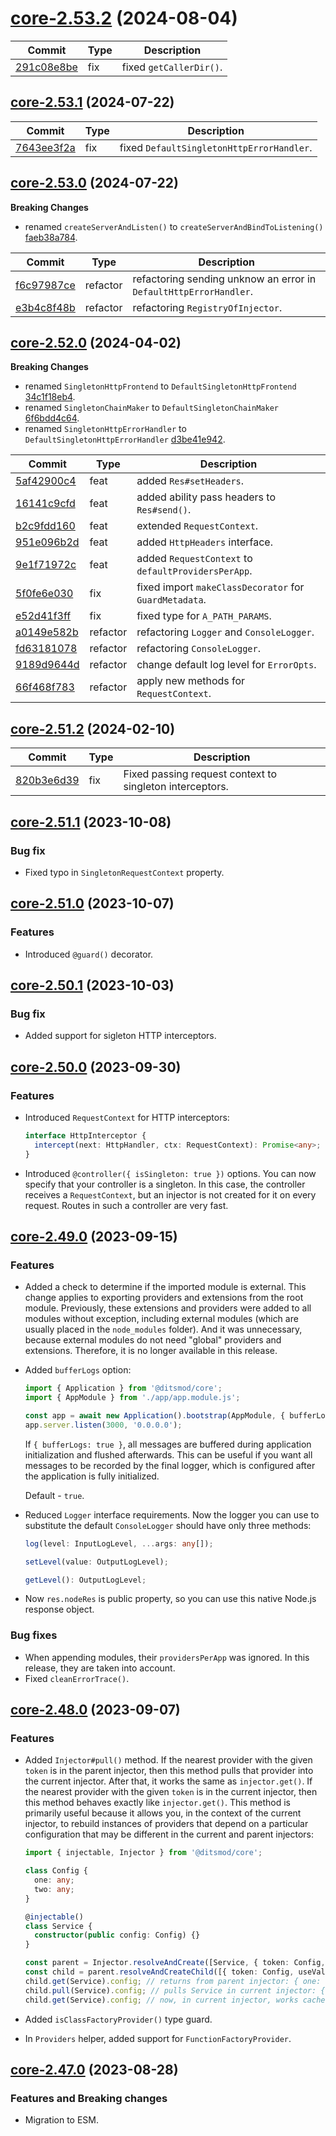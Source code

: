 <a name="core-2.53.2"></a>
# [core-2.53.2](https://github.com/ditsmod/ditsmod/releases/tag/core-2.53.2) (2024-08-04)

| Commit | Type | Description |
| -- | -- | -- |
| [291c08e8be](https://github.com/ditsmod/ditsmod/commit/291c08e8bee0fbb7) | fix | fixed `getCallerDir()`. |

<a name="core-2.53.1"></a>
## [core-2.53.1](https://github.com/ditsmod/ditsmod/releases/tag/core-2.53.1) (2024-07-22)

| Commit | Type | Description |
| -- | -- | -- |
| [7643ee3f2a](https://github.com/ditsmod/ditsmod/commit/7643ee3f2a) | fix | fixed `DefaultSingletonHttpErrorHandler`. |

<a name="core-2.53.0"></a>
## [core-2.53.0](https://github.com/ditsmod/ditsmod/releases/tag/core-2.53.0) (2024-07-22)

**Breaking Changes**

- renamed `createServerAndListen()` to `createServerAndBindToListening()` [faeb38a784](https://github.com/ditsmod/ditsmod/commit/faeb38a784fc96c8fc45ab4dce7f22d8c8e23961).


| Commit | Type | Description |
| -- | -- | -- |
| [f6c97987ce](https://github.com/ditsmod/ditsmod/commit/f6c97987cec16) | refactor | refactoring sending unknow an error in `DefaultHttpErrorHandler`. |
| [e3b4c8f48b](https://github.com/ditsmod/ditsmod/commit/e3b4c8f48b3d5) | refactor | refactoring `RegistryOfInjector`. |

<a name="core-2.52.0"></a>
## [core-2.52.0](https://github.com/ditsmod/ditsmod/releases/tag/core-2.52.0) (2024-04-02)

**Breaking Changes**

- renamed `SingletonHttpFrontend` to `DefaultSingletonHttpFrontend` [34c1f18eb4](https://github.com/ditsmod/ditsmod/commit/34c1f18eb4fa9b5a959ec34f7c8497a52cfc5afc).
- renamed `SingletonChainMaker` to `DefaultSingletonChainMaker` [6f6bdd4c64](https://github.com/ditsmod/ditsmod/commit/6f6bdd4c6493ee88c0d8d7f0c9bf81cd4dcdc75d).
- renamed `SingletonHttpErrorHandler` to `DefaultSingletonHttpErrorHandler` [d3be41e942](https://github.com/ditsmod/ditsmod/commit/d3be41e942905ced21304dad2910ee2682405aa8).


| Commit | Type | Description |
| -- | -- | -- |
| [5af42900c4](https://github.com/ditsmod/ditsmod/commit/5af42900c4b4dfa1e9a4e7a3918e390608211b38) | feat | added `Res#setHeaders`. |
| [16141c9cfd](https://github.com/ditsmod/ditsmod/commit/16141c9cfd82ec82f043bc34a613256a95f521f3) | feat | added ability pass headers to `Res#send()`. |
| [b2c9fdd160](https://github.com/ditsmod/ditsmod/commit/b2c9fdd160c522102898cc135016013a8c5c9d92) | feat | extended `RequestContext`. |
| [951e096b2d](https://github.com/ditsmod/ditsmod/commit/951e096b2d503bb0c287e13bd2552ed943d9c97a) | feat | added `HttpHeaders` interface. |
| [9e1f71972c](https://github.com/ditsmod/ditsmod/commit/9e1f71972ce28c92592fd30b2b4d1adb471252d8) | feat | added `RequestContext` to `defaultProvidersPerApp`. |
| [5f0fe6e030](https://github.com/ditsmod/ditsmod/commit/5f0fe6e0302b8c3d9fc010581429d24f66ea329c) | fix | fixed import `makeClassDecorator` for `GuardMetadata`. |
| [e52d41f3ff](https://github.com/ditsmod/ditsmod/commit/e52d41f3ffae0db5d9f0c6e59ac487b36117bebb) | fix | fixed type for `A_PATH_PARAMS`. |
| [a0149e582b](https://github.com/ditsmod/ditsmod/commit/a0149e582b32bbc16c2d317fdd9bed8797418e53) | refactor | refactoring `Logger` and `ConsoleLogger`. |
| [fd63181078](https://github.com/ditsmod/ditsmod/commit/fd631810781141c2a09f3e17130f6924c9374e68) | refactor | refactoring `ConsoleLogger`. |
| [9189d9644d](https://github.com/ditsmod/ditsmod/commit/9189d9644de6cd37affb26d19b757b5889512a7a) | refactor | change default log level for `ErrorOpts`. |
| [66f468f783](https://github.com/ditsmod/ditsmod/commit/66f468f783dbe4003b728d888c0a7910d1d39700) | refactor | apply new methods for `RequestContext`. |

<a name="core-2.51.2"></a>
## [core-2.51.2](https://github.com/ditsmod/ditsmod/releases/tag/core-2.51.2) (2024-02-10)

| Commit | Type | Description |
| -- | -- | -- |
| [820b3e6d39](https://github.com/ditsmod/ditsmod/commit/820b3e6d39238b17bdf5d48857956ad7a221c5c7) | fix | Fixed passing request context to singleton interceptors. |

<a name="core-2.51.1"></a>
## [core-2.51.1](https://github.com/ditsmod/ditsmod/releases/tag/core-2.51.1) (2023-10-08)

### Bug fix

- Fixed typo in `SingletonRequestContext` property.

<a name="core-2.51.0"></a>
## [core-2.51.0](https://github.com/ditsmod/ditsmod/releases/tag/core-2.51.0) (2023-10-07)

### Features

- Introduced `@guard()` decorator.

<a name="core-2.50.1"></a>
## [core-2.50.1](https://github.com/ditsmod/ditsmod/releases/tag/core-2.50.1) (2023-10-03)

### Bug fix

- Added support for sigleton HTTP interceptors.

<a name="core-2.50.0"></a>
## [core-2.50.0](https://github.com/ditsmod/ditsmod/releases/tag/core-2.50.0) (2023-09-30)

### Features

- Introduced `RequestContext` for HTTP interceptors:

  ```ts
  interface HttpInterceptor {
    intercept(next: HttpHandler, ctx: RequestContext): Promise<any>;
  }
  ```
- Introduced `@controller({ isSingleton: true })` options. You can now specify that your controller is a singleton. In this case, the controller receives a `RequestContext`, but an injector is not created for it on every request. Routes in such a controller are very fast.

<a name="core-2.49.0"></a>
## [core-2.49.0](https://github.com/ditsmod/ditsmod/releases/tag/core-2.49.0) (2023-09-15)

### Features

- Added a check to determine if the imported module is external. This change applies to exporting providers and extensions from the root module. Previously, these extensions and providers were added to all modules without exception, including external modules (which are usually placed in the `node_modules` folder). And it was unnecessary, because external modules do not need "global" providers and extensions. Therefore, it is no longer available in this release.

- Added `bufferLogs` option:

  ```ts
  import { Application } from '@ditsmod/core';
  import { AppModule } from './app/app.module.js';

  const app = await new Application().bootstrap(AppModule, { bufferLogs: false });
  app.server.listen(3000, '0.0.0.0');
  ```
  If `{ bufferLogs: true }`, all messages are buffered during application initialization and flushed afterwards. This can be useful if you want all messages to be recorded by the final logger, which is configured after the application is fully initialized.

  Default - `true`.

- Reduced `Logger` interface requirements. Now the logger you can use to substitute the default `ConsoleLogger` should have only three methods:

  ```ts
  log(level: InputLogLevel, ...args: any[]);

  setLevel(value: OutputLogLevel);

  getLevel(): OutputLogLevel;
  ```

- Now `res.nodeRes` is public property, so you can use this native Node.js response object.

### Bug fixes

- When appending modules, their `providersPerApp` was ignored. In this release, they are taken into account.
- Fixed `cleanErrorTrace()`.

<a name="core-2.48.0"></a>
## [core-2.48.0](https://github.com/ditsmod/ditsmod/releases/tag/core-2.48.0) (2023-09-07)

### Features

- Added `Injector#pull()` method.
  If the nearest provider with the given `token` is in the parent injector, then this method pulls that provider into the current injector. After that, it works the same as `injector.get()`. If the nearest provider with the given `token` is in the current injector, then this method behaves exactly like `injector.get()`. This method is primarily useful because it allows you, in the context of the current injector, to rebuild instances of providers that depend on a particular configuration that may be different in the current and parent injectors:

  ```ts
  import { injectable, Injector } from '@ditsmod/core';

  class Config {
    one: any;
    two: any;
  }

  @injectable()
  class Service {
    constructor(public config: Config) {}
  }

  const parent = Injector.resolveAndCreate([Service, { token: Config, useValue: { one: 1, two: 2 } }]);
  const child = parent.resolveAndCreateChild([{ token: Config, useValue: { one: 11, two: 22 } }]);
  child.get(Service).config; // returns from parent injector: { one: 1, two: 2 }
  child.pull(Service).config; // pulls Service in current injector: { one: 11, two: 22 }
  child.get(Service).config; // now, in current injector, works cache: { one: 11, two: 22 }
  ```

- Added `isClassFactoryProvider()` type guard.
- In `Providers` helper, added support for `FunctionFactoryProvider`.

<a name="core-2.47.0"></a>
## [core-2.47.0](https://github.com/ditsmod/ditsmod/releases/tag/core-2.47.0) (2023-08-28)

### Features and Breaking changes

- Migration to ESM.
